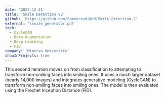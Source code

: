 ```yaml
---
date: '2024-12-21'
title: 'Smile Detection v2'
github: 'https://github.com/Sameerzahiddd/Smile-Detection-2'
external: '\smile_generator.pdf'
tech:
  - CycleGAN
  - Data Augmentation
  - Deep Learning
  - FID
company: 'Minerva University'
showInProjects: true
---
```


This second iteration moves on from classification to attempting to transform non-smiling faces into smiling ones. It uses a much larger dataset (nearly 14,000 images) and integrates generative modeling (CycleGAN) to transform non-smiling faces into smiling ones. The model is then evaluated using the Frechet Inception Distance (FID).
